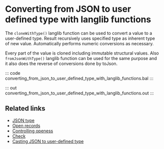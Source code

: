 # Converting from JSON to user defined type with langlib functions

The `cloneWithType()` langlib function can be used to convert a value to a user-defined type. Result recursively uses specified type as inherent type of new value. Automatically performs numeric conversions as necessary.

Every part of the value is cloned including immutable structural values. Also `fromJsonWithType()` langlib function can be used for the same purpose and it also does the reverse of conversions done by toJson.

::: code converting_from_json_to_user_defined_type_with_langlib_functions.bal :::

::: out converting_from_json_to_user_defined_type_with_langlib_functions.out :::

## Related links
- [JSON type](/learn/by-example/json-type/)
- [Open records](/learn/by-example/open-records/)
- [Controlling openess](/learn/by-example/controlling-openness)
- [Check](/learn/by-example/check)
- [Casting JSON to user-defined type](/learn/by-example/casting-json-to-user-defined-type)
